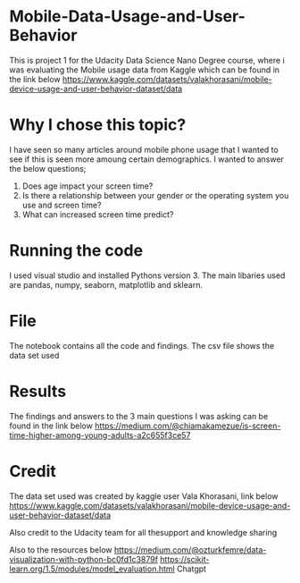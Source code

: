 # Mobile-Data-Usage-and-User-Behavior
This is project 1 for the Udacity Data Science Nano Degree course, where i was evaluating the Mobile usage data from Kaggle which can be found in the link below
https://www.kaggle.com/datasets/valakhorasani/mobile-device-usage-and-user-behavior-dataset/data

# Why I chose this topic?
I have seen so many articles around mobile phone usage that I wanted to see if this is seen more amoung certain demographics. I wanted to answer the below questions;
  1. Does age impact your screen time?
  2. Is there a relationship between your gender or the operating system you use and screen time?
  3. What can increased screen time predict?

# Running the code
I used visual studio and installed Pythons version 3. The main libaries used are pandas, numpy, seaborn, matplotlib and sklearn. 

# File
The notebook contains all the code and findings. The csv file shows the data set used

# Results
The findings and answers to the 3 main questions I was asking can be found in the link below
https://medium.com/@chiamakamezue/is-screen-time-higher-among-young-adults-a2c655f3ce57

# Credit
The data set used was created by kaggle user Vala Khorasani, link below
https://www.kaggle.com/datasets/valakhorasani/mobile-device-usage-and-user-behavior-dataset/data

Also credit to the Udacity team for all thesupport and knowledge sharing

Also to the resources below
https://medium.com/@ozturkfemre/data-visualization-with-python-bc0fd1c3879f
https://scikit-learn.org/1.5/modules/model_evaluation.html
Chatgpt
